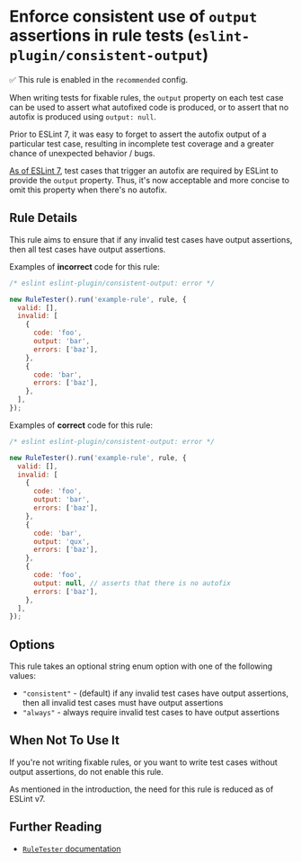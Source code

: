 # Enforce consistent use of `output` assertions in rule tests (`eslint-plugin/consistent-output`)

✅ This rule is enabled in the `recommended` config.

<!-- end rule header -->

When writing tests for fixable rules, the `output` property on each test case can be used to assert what autofixed code is produced, or to assert that no autofix is produced using `output: null`.

Prior to ESLint 7, it was easy to forget to assert the autofix output of a particular test case, resulting in incomplete test coverage and a greater chance of unexpected behavior / bugs.

[As of ESLint 7](https://eslint.org/docs/user-guide/migrating-to-7.0.0#additional-validation-added-to-the-ruletester-class), test cases that trigger an autofix are required by ESLint to provide the `output` property. Thus, it's now acceptable and more concise to omit this property when there's no autofix.

## Rule Details

This rule aims to ensure that if any invalid test cases have output assertions, then all test cases have output assertions.

Examples of **incorrect** code for this rule:

```js
/* eslint eslint-plugin/consistent-output: error */

new RuleTester().run('example-rule', rule, {
  valid: [],
  invalid: [
    {
      code: 'foo',
      output: 'bar',
      errors: ['baz'],
    },
    {
      code: 'bar',
      errors: ['baz'],
    },
  ],
});
```

Examples of **correct** code for this rule:

```js
/* eslint eslint-plugin/consistent-output: error */

new RuleTester().run('example-rule', rule, {
  valid: [],
  invalid: [
    {
      code: 'foo',
      output: 'bar',
      errors: ['baz'],
    },
    {
      code: 'bar',
      output: 'qux',
      errors: ['baz'],
    },
    {
      code: 'foo',
      output: null, // asserts that there is no autofix
      errors: ['baz'],
    },
  ],
});
```

## Options

This rule takes an optional string enum option with one of the following values:

* `"consistent"` - (default) if any invalid test cases have output assertions, then all invalid test cases must have output assertions
* `"always"` - always require invalid test cases to have output assertions

## When Not To Use It

If you're not writing fixable rules, or you want to write test cases without output assertions, do not enable this rule.

As mentioned in the introduction, the need for this rule is reduced as of ESLint v7.

## Further Reading

* [`RuleTester` documentation](http://eslint.org/docs/developer-guide/working-with-plugins#testing)
